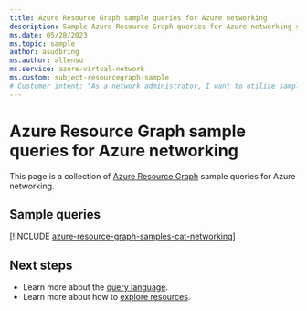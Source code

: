 ```yaml
---
title: Azure Resource Graph sample queries for Azure networking
description: Sample Azure Resource Graph queries for Azure networking showing use of resource types and tables to access Azure networking related resources and properties.
ms.date: 05/28/2023
ms.topic: sample
author: asudbring
ms.author: allensu
ms.service: azure-virtual-network
ms.custom: subject-resourcegraph-sample
# Customer intent: "As a network administrator, I want to utilize sample queries for Azure Resource Graph, so that I can efficiently access and analyze Azure networking resources and properties."
---
```


# Azure Resource Graph sample queries for Azure networking

This page is a collection of [Azure Resource Graph](../../governance/resource-graph/overview.md) sample queries for Azure networking.

## Sample queries

[!INCLUDE [azure-resource-graph-samples-cat-networking](../includes/networking.md)]

## Next steps

- Learn more about the [query language](../../governance/resource-graph/concepts/query-language.md).
- Learn more about how to [explore resources](../../governance/resource-graph/concepts/explore-resources.md).
